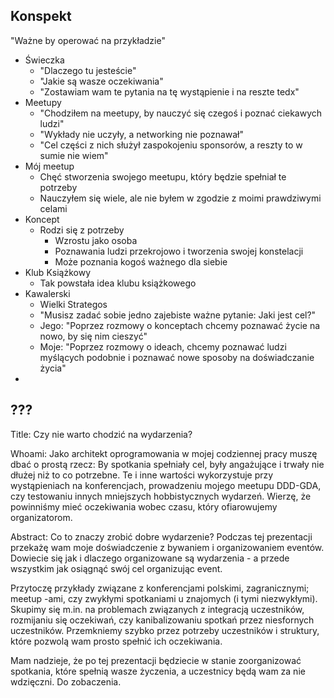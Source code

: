 ## Konspekt

"Ważne by operować na przykładzie"


- Świeczka
    - "Dlaczego tu jesteście"
    - "Jakie są wasze oczekiwania"
    - "Zostawiam wam te pytania na tę wystąpienie i na reszte tedx"
- Meetupy
    - "Chodziłem na meetupy, by nauczyć się czegoś i poznać ciekawych ludzi"
    - "Wykłady nie uczyły, a networking nie poznawał"
    - "Cel części z nich służył zaspokojeniu sponsorów, a reszty to w sumie nie wiem"
- Mój meetup
    - Chęć stworzenia swojego meetupu, który będzie spełniał te potrzeby
    - Nauczyłem się wiele, ale nie byłem w zgodzie z moimi prawdziwymi celami
- Koncept
    - Rodzi się z potrzeby
        - Wzrostu jako osoba
        - Poznawania ludzi przekrojowo i tworzenia swojej konstelacji
        - Może poznania kogoś ważnego dla siebie
- Klub Książkowy
    - Tak powstała idea klubu książkowego
- Kawalerski
    - Wielki Strategos
    - "Musisz zadać sobie jedno zajebiste ważne pytanie: Jaki jest cel?"
    - Jego: "Poprzez rozmowy o konceptach chcemy poznawać życie na nowo, by się nim cieszyć"
    - Moje: "Poprzez rozmowy o ideach, chcemy poznawać ludzi myślących podobnie i poznawać nowe sposoby na doświadczanie życia"
- 


## ???

Title: Czy nie warto chodzić na wydarzenia?

Whoami:
Jako architekt oprogramowania w mojej codziennej pracy muszę dbać o prostą rzecz:
By spotkania spełniały cel, były angażujące i trwały nie dłużej niż to co potrzebne.
Te i inne wartości wykorzystuje przy wystąpieniach na konferencjach, 
prowadzeniu mojego meetupu DDD-GDA, czy testowaniu innych mniejszych hobbistycznych wydarzeń.
Wierzę, że powinniśmy mieć oczekiwania wobec czasu, który ofiarowujemy organizatorom.

Abstract:
Co to znaczy zrobić dobre wydarzenie?
Podczas tej prezentacji przekażę wam moje doświadczenie z bywaniem i organizowaniem eventów.
Dowiecie się jak i dlaczego organizowane są wydarzenia - a przede wszystkim jak osiągnąć swój cel organizując event.

Przytoczę przykłady związane z konferencjami polskimi, zagranicznymi; meetup -ami, czy zwykłymi spotkaniami u znajomych (i tymi niezwykłymi).
Skupimy się m.in. na problemach związanych z integracją uczestników, rozmijaniu się oczekiwań, czy kanibalizowaniu spotkań przez niesfornych uczestników.
Przemkniemy szybko przez potrzeby uczestników i struktury, które pozwolą wam prosto spełnić ich oczekiwania.

Mam nadzieje, że po tej prezentacji będziecie w stanie zoorganizować spotkania, które spełnią wasze życzenia, a uczestnicy będą wam za nie wdzięczni.
Do zobaczenia.


